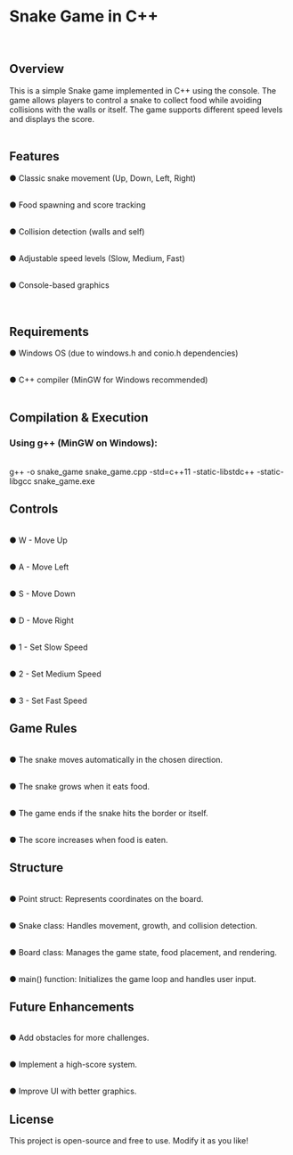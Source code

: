 <h1>Snake Game in C++</h1>
<br>

<h2>Overview</h2>

This is a simple Snake game implemented in C++ using the console. The game allows players to control a snake to collect food while avoiding collisions with the walls or itself. The game supports different speed levels and displays the score.
<br><br>
<h2>Features</h2>

● Classic snake movement (Up, Down, Left, Right)

<br>● Food spawning and score tracking

<br>● Collision detection (walls and self)

<br>● Adjustable speed levels (Slow, Medium, Fast)

<br>● Console-based graphics
<br><br><br>
<h2>Requirements</h2>

● Windows OS (due to windows.h and conio.h dependencies)

<br>● C++ compiler (MinGW for Windows recommended)
<br><br>
<h2>Compilation & Execution</h2>

<h3>Using g++ (MinGW on Windows):</h3>

 <br>g++ -o snake_game snake_game.cpp -std=c++11 -static-libstdc++ -static-libgcc
 snake_game.exe
<br>
<h2>Controls</h2>

<br>● W - Move Up

<br>● A - Move Left

<br>● S - Move Down

<br>● D - Move Right

<br>● 1 - Set Slow Speed

<br>● 2 - Set Medium Speed

<br>● 3 - Set Fast Speed
<br>
<h2>Game Rules</h2>

<br>● The snake moves automatically in the chosen direction.

<br>● The snake grows when it eats food.

<br>● The game ends if the snake hits the border or itself.

<br>● The score increases when food is eaten.
<br>
<h2>Structure</h2>

<br>● Point struct: Represents coordinates on the board.

<br>● Snake class: Handles movement, growth, and collision detection.

<br>● Board class: Manages the game state, food placement, and rendering.

<br>● main() function: Initializes the game loop and handles user input.
<br>
<h2>Future Enhancements</h2>

<br>● Add obstacles for more challenges.

<br>● Implement a high-score system.

<br>● Improve UI with better graphics.
<br>
<h2>License</h2>

This project is open-source and free to use. Modify it as you like!
